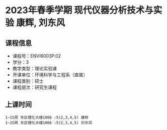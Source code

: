 # 2023年春季学期 现代仪器分析技术与实验 康辉, 刘东风






## 课程信息

- 课程号：ENVI6003P.02
- 学分：3
- 教学类型：理论实验课
- 开课单位：环境科学与工程系（直属）
- 课程类别：硕士
- 课程层次：研究生课程

## 上课时间

```
1~15周 东区理化大楼1006 :5(2,3,4,5) 康辉
1~15周 东区理化大楼1006 :5(2,3,4,5) 刘东风
```

